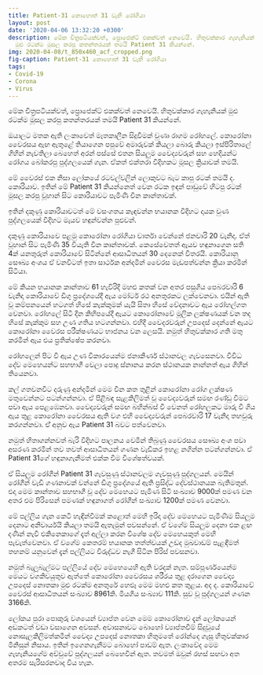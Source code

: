 ```yaml
---
title: Patient-31 නොහොත් 31 වැනි රෝගියා
layout: post
date: '2020-04-06 13:32:20 +0300'
description: මේක චිත්‍රපටියක්වත්, ප්‍රොජෙක්ට් එකක්වත් නෙවෙයි. හිතුවක්කාර ගැහැනියක්
  මුළු රටක්ම මූසල කරපු කතන්තරයක් තමයි Patient 31 කියන්නේ.
img: 2020-04-08/t_850x460_acf_cropped.png
fig-caption: Patient-31 නොහොත් 31 වැනි රෝගියා
tags:
- Covid-19
- Corona
- Virus
---
```


මේක චිත්‍රපටියක්වත්, ප්‍රොජෙක්ට් එකක්වත් නෙවෙයි. හිතුවක්කාර ගැහැනියක් මුළු රටක්ම මූසල කරපු කතන්තරයක් තමයි Patient 31 කියන්නේ.

ඔයාලට මතක ඇති ලංකාවෙත් මෑතකාලීන සිදුවීමක් වුණා රාගම රෝහලේ. කොරෝනා වෛරසය ඇඟ ඇතුළේ තියාගෙන පපුවේ අමාරුවක් කියලා බොරු කියලා ඉස්පිරිතාලේ ගිහින් නැවතිලා බෙහෙත් අරන් පස්සේ එතන සියලුම ⁣වෛද්‍යවරුන් සහ හෙදියන්ට රෝගය බෝකරපු පුද්ගලයෙක් ගැන. ඒකත් එක්තරා විදිහකට මූසල ක්‍රියාවක් තමයි.

මේ වෛරස් එක නිසා ලෝකයේ රටවල්වලින් ලොකුවට බැට කාපු රටක් තමයි ද. කොරියාව.
ඉතින් මේ Patient 31 කියන්නෙත් වෙන රටක ඉඳන් පාඩුවේ හිටපු රටක් මූසල කරපු වූහාන් සිට කොරියාවට පැමිණි චීන කාන්තාවක්.

ඉතින් දකුණු කොරියාවටත් මේ වසංගතය කැඳවන්න භයානක විදිහට දායක වුණ පුද්ගලයෙක් විදිහට මැයව හඳුන්වන්න පුළුවන්.

දකුණු කොරියාවෙ පළමු කොරෝනා රෝගියා වාර්තා වෙන්නේ ජනවාරි 20 වැනිදා. ඒත් වූහාන් සිට පැමිණි 35 වියැති චීන කාන්තාවක්. කෙසේවෙතත් ඇයව හඳුනාගෙන සති 4ක් යනතුරුත් කොරියාවේ සිටින්නේ ආසාධිතයන් 30 දෙනෙක් විතරයි. කොරියානු සෞඛ්‍ය අංශය ඒ වනවිටත් ඉතා සාර්ථක අන්දමින් වෛරස මැඩපත්වන්න ක්‍රියා කරමින් සිටියා.

මේ කියන භයානක කාන්තාව 61 හැවිරිදි මහළු කතක් වන අතර පසුගිය පෙබරවාරි 6 වැනිදා කොරියාවේ ඩීගු ප්‍රදේශයේදී ඇය මෝටර් රථ අනතුරකට ලක්වෙනවා. එයින් ඇති වූ කම්පනයෙන් හටගත් හිසේ කැක්කුමක් යැයි සිතා හිසේ වේදනාවට ඇය රෝහල්ගත වෙනවා. රෝහලේ සිටි දින කිහිපයේදී ඇයට කොරෝනාවේ මූලික ලක්ෂණයක් වන තද හිසේ කැක්කුම සහ උණ ගතිය හටගන්නවා. එහිදී වෛදරවරුන් උපදෙස් දෙන්නේ ඇයට කොරෝනා වෛරස පරීක්ෂණයට භාජනය වන ලෙසයි. නමුත් හිතුවක්කාර ගති මතු කරමින් ඇය එය ප්‍රතික්ෂේප කරනවා.

රෝහලෙන් පිට වී ඇය උණ විකාරයෙන්ම ජනාකීර්ණ ස්ථානවල ගැවසෙනවා. විවිධ දේව මෙහෙයන්ට සහභාගී වෙලා පොදු ස්නානය කරන ස්ථානයක නාන්නත් ඇය ගිහින් තියෙනවා.

කල් ගතවනවිට දරුණු අන්දමින් මෙම චීන කත තුළින් කොරෝනා රෝග ලක්ෂණ මතුවෙන්නට පටන්ගන්නවා. ඒ පිළිබඳ සැළකිලිමත් වූ වෛද්‍යවරුන් සමඟ රණ්ඩු වීමට පවා ඇය පෙළඹෙනවා. වෛද්‍යවරුන් සමඟ බහින්බස් වී වෙනත් රෝහලකට මාරු වී ගිය ඇය තුළ කොරෝනා වෛරසය ඇති වග එහි වෛද්‍යවරුන් පෙබරවාරි 17 වැනිදා තහවුරු කරගන්නවා. ඒ් අනුව ඇය Patient 31 බවට පත්වෙනවා.

නමුත් හිතාගන්නවත් බැරි විදිහට පාලනය වෙමින් තිබුණු වෛරසය සෞඛ්‍ය අංශ පවා අසරණ කරමින් තව තවත් ආසාධිතයන් ගණන වැඩිකර ඉහළ නගින්න පටන්ගන්නවා. ඒ Patient 31ගේ හඳුනාගැනීමත් එක්ක වීම විශේෂත්වයක්.

ඒ සියලුම රෝගීන් Patient 31 ගැවසුණු ස්ථානවලම ගැවසුණු පුද්ගලයන්. මෙයින් රෝගීන් වැඩි ගණනාවක් වන්නේ ඩීගු ප්‍රදේශයේ ඇති ප්‍රසිද්ධ දේවස්ථානයක බැතිමතුන්. එදා මෙම කාන්තාව සහභාගී වූ දේව මෙහෙයට පැමිණ සිටි සංඛ්‍යාව 9000ක් පමණ වන අතර එම පිරිසෙන් පමණක් හඳුනාගත් රෝගීන් සංඛ්‍යාව 1200ක් පමණ වෙනවා.

මේ පල්ලිය ගැන කෙටි හැඳින්වීමක් කළොත් මෙහි ඉරිදා දේව මෙහෙයට පැමිණීම සියලුම දෙනාට අනිවාර්යයි කියලා තමයි ඇතැමුන් පවසන්නේ. ඒ වගේම සියලුම දෙනා එක ළඟ දණින් නැවී එකිනෙකාගේ දෑත් අල්ලා කරන විශේෂ දේව මෙහෙයකුත් මෙහි පැවැත්වෙනවා. ඒ වගේම කෙතරම් භයානක තත්ත්වයක් උඩද මුඛවාඩම් පැළඳීමත් තහනම් යනුවෙන් දැන් පල්ලියට විරුද්ධව නැගී සිටින පිරිස් පවසනවා.

නමුත් බැලූබැල්මට පල්ලියේ දේව මෙහෙයෙහි ඇති වරදක් නැත. සම්පූර්ණයෙන්ම මෙයට වගකිවයුතුව ඇත්තේ කොරෝනා වෛරසය ශරීරය තුළ දරාගෙන වෛද්‍ය උපදෙස් නොතකා මුළු රටක්ම අනතුරේ හෙළූ මෙම මහළු කත තුළය. අද ද. කොරියාවේ වෛරස් ආසාධිතයන් සංඛ්‍යාව 8961කි. මියගිය සංඛ්‍යාව 111කි. සුව වූ පුද්ගලයන් ගණන 3166කි.

ලෝකය පුරා පොකුරු වශයෙන් ව්‍යාප්ත වෙන මෙම කොරෝනාව දැන් ලෝකයෙන් අඩකටත් වඩා වසාගෙන අවසන්. අවාසනාවට බොහෝ ව්‍යාප්තවීම් සිදුවූයේ නොසැලකිලිමත්කමින් වෛද්‍ය උපදෙස් නොතකා හිතුමතේ රෝන්දෙ ගැසූ හිතුවක්කාර මිනිසුන් නිසාය. ඉතින් ඉගෙනගැනීමට බොහෝ පාඩම් ඇත. ලංකාවේද මෙම ගැහැනියගේම අච්චුවේ පුද්ගලයන් බෙහෙවින් ඇත. තවමත් ඔවුන් රහස් සඟවා අත අතරම සැරිසරනවාද විය හැක.
